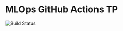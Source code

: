 # MLOps GitHub Actions TP

![Build Status](https://github.com/Marianne002/github-actions-tp1/actions/workflows/badge.yml/badge.svg)